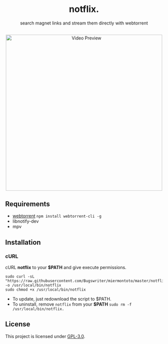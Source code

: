 <h1 align="center">notflix.</h1>
<p align="center">search magnet links and stream them directly with webtorrent</p>

##
<p align="center">
<img src="./preview.gif" alt="Video Preview" width="500px">
</p>

## Requirements

* [webtorrent](https://webtorrent.io/) `npm install webtorrent-cli -g`
* libnotify-dev
* mpv

## Installation

### cURL
cURL **notflix** to your **$PATH** and give execute permissions.

```
sudo curl -sL "https://raw.githubusercontent.com/Bugswriter/miermontoto/master/notflix" -o /usr/local/bin/notflix
sudo chmod +x /usr/local/bin/notflix
```
- To update, just redownload the script to $PATH.
- To uninstall, remove `notflix` from your **$PATH**  `sudo rm -f /usr/local/bin/notflix.`

## License
This project is licensed under [GPL-3.0](https://raw.githubusercontent.com/Illumina/licenses/master/gpl-3.0.txt).

